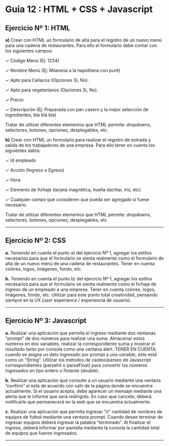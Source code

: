 # Guia 12 : HTML + CSS + Javascript

## Ejercicio Nº 1: HTML

**a)** Crear con HTML un formulario de alta para el registro de un nuevo menú para una cadena de restaurantes. Para ello el formulario debe contar con los siguientes campos:

✓ Código Menú (Ej: 1234)

✓ Nombre Menú (Ej: Milanesa a la napolitana con puré)

✓ Apto para Celíacos (Opciones Si, No).

✓ Apto para vegetarianos (Opciones Si, No).

✓ Precio

✓ Descripción (Ej: Preparada con pan casero y la mejor selección de ingredientes, bla bla bla)

Tratar de utilizar diferentes elementos que HTML permite: dropdowns, selectores, botones, opciones, desplegables, etc.

**b)** Crear con HTML un formulario para realizar el registro de entrada y salida de los trabajadores de una empresa. Para ello tener en cuenta los siguientes datos:

✓ Id empleado

✓ Acción (Ingreso o Egreso)

✓ Hora

✓ Elemento de fichaje (tarjeta magnética, huella dactilar, iris, etc)

✓ Cualquier campo que consideren que pueda ser agregado si fuese necesario.


Tratar de utilizar diferentes elementos que HTML permite: dropdowns, selectores, botones, opciones, desplegables, etc

---

## Ejercicio Nº 2: CSS

**a.** Teniendo en cuenta el punto a) del ejercicio Nº 1, agregar los estilos necesarios para que el formulario se sienta realmente como el formulario de alta de un nuevo menú de una cadena de restaurantes. Tener en cuenta colores, logos, imágenes, fondo, etc.

**b.** Teniendo en cuenta el punto b) del ejercicio Nº 1, agregar los estilos necesarios para que el formulario se sienta realmente como el fichaje de ingreso de un empleado a una empresa. Tener en cuenta colores, logos, imágenes, fondo, etc.
Utilizar para este punto total creatividad, pensando siempre en la UX (user experience / experiencia de usuario).

---

## Ejercicio Nº 3: Javascript

**a.** Realizar una aplicación que permita el ingreso mediante dos ventanas “prompt” de dos números para realizar una suma. Almacenar estos números en dos variables, realizar la correspondiente suma y mostrar el resultado tanto por consola como una ventana alert.
TENER EN CUENTA: cuando se asigna un dato ingresado por prompt a una variable, este está como un “String”. Utilizar los métodos de casteo/parseo de Javascript correspondientes (parseInt o parseFloat) para convertir los números ingresados en tipo entero o flotante (double).

**b.** Realizar una aplicación que consulte a un usuario mediante una ventana “confirm” si está de acuerdo con salir de la página donde se encuentra actualmente. Si el usuario acepta, debe aparecer un mensaje mediante una alerta que le informe que será redirigido. En caso que cancele, deberá notificarle que permanecerá en la web que se encuentra actualmente.

**c.** Realizar una aplicación que permita ingresar “n” cantidad de nombres de equipos de futbol mediante una ventana prompt. Cuando desee terminar de ingresar equipos deberá ingresar la palabra “terminado”. Al finalizar el ingreso, deberá informar por pantalla mediante la consola la cantidad total de equipos que fueron ingresados.

---